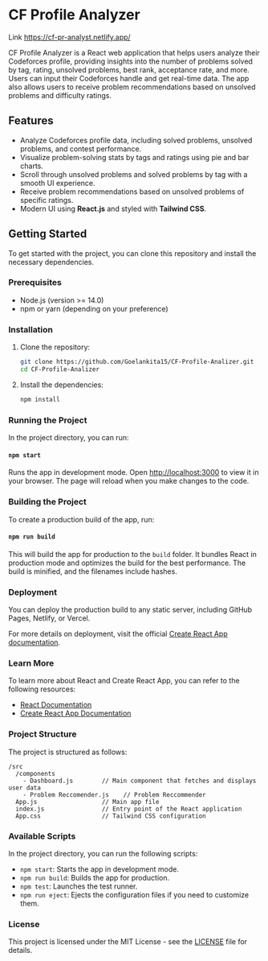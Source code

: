 # CF Profile Analyzer
Link    https://cf-pr-analyst.netlify.app/

CF Profile Analyzer is a React web application that helps users analyze their Codeforces profile, providing insights into the number of problems solved by tag, rating, unsolved problems, best rank, acceptance rate, and more. Users can input their Codeforces handle and get real-time data. The app also allows users to receive problem recommendations based on unsolved problems and difficulty ratings.

## Features

- Analyze Codeforces profile data, including solved problems, unsolved problems, and contest performance.
- Visualize problem-solving stats by tags and ratings using pie and bar charts.
- Scroll through unsolved problems and solved problems by tag with a smooth UI experience.
- Receive problem recommendations based on unsolved problems of specific ratings.
- Modern UI using **React.js** and styled with **Tailwind CSS**.

## Getting Started

To get started with the project, you can clone this repository and install the necessary dependencies.

### Prerequisites

- Node.js (version >= 14.0)
- npm or yarn (depending on your preference)

### Installation

1. Clone the repository:

   ```bash
   git clone https://github.com/Goelankita15/CF-Profile-Analizer.git
   cd CF-Profile-Analizer
   ```

2. Install the dependencies:

   ```bash
   npm install
   ```

### Running the Project

In the project directory, you can run:

#### `npm start`

Runs the app in development mode. Open [http://localhost:3000](http://localhost:3000) to view it in your browser. The page will reload when you make changes to the code.

### Building the Project

To create a production build of the app, run:

#### `npm run build`

This will build the app for production to the `build` folder. It bundles React in production mode and optimizes the build for the best performance. The build is minified, and the filenames include hashes.

### Deployment

You can deploy the production build to any static server, including GitHub Pages, Netlify, or Vercel.

For more details on deployment, visit the official [Create React App documentation](https://create-react-app.dev/docs/deployment).

### Learn More

To learn more about React and Create React App, you can refer to the following resources:

- [React Documentation](https://reactjs.org/)
- [Create React App Documentation](https://create-react-app.dev/docs/getting-started)

### Project Structure

The project is structured as follows:

```
/src
  /components
    - Dashboard.js        // Main component that fetches and displays user data
    - Problem Reccomender.js    // Problem Reccommender
  App.js                  // Main app file
  index.js                // Entry point of the React application
  App.css                 // Tailwind CSS configuration
```

### Available Scripts

In the project directory, you can run the following scripts:

- `npm start`: Starts the app in development mode.
- `npm run build`: Builds the app for production.
- `npm test`: Launches the test runner.
- `npm run eject`: Ejects the configuration files if you need to customize them.

### License

This project is licensed under the MIT License - see the [LICENSE](LICENSE) file for details.
